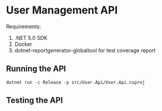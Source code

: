 # User Management API

Requirements:
1. .NET 5.0 SDK
2. Docker
3. dotnet-reportgenerator-globaltool for test coverage report

## Running the API

```
dotnet run -c Release -p src/User.Api/User.Api.csproj
```

## Testing the API

```

```

